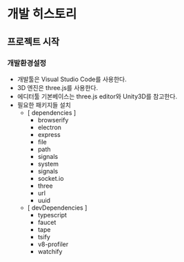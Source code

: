 # 개발 히스토리

## 프로젝트 시작
### 개발환경설정
- 개발툴은 Visual Studio Code를 사용한다.
- 3D 엔진은 three.js를 사용한다.
- 에디터툴 기본베이스는 three.js editor와 Unity3D를 참고한다.
- 필요한 패키지들 설치
    - [ dependencies ]
        - browserify
        - electron
        - express
        - file
        - path
        - signals
        - system
        - signals
        - socket.io
        - three
        - url
        - uuid
    - [ devDependencies ]
        - typescript
        - faucet
        - tape
        - tsify
        - v8-profiler
        - watchify
